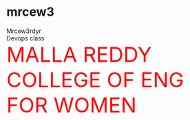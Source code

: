 # mrcew3
Mrcew3rdyr
</br>
Devops class
</br>
<font color="red" size=12 >MALLA REDDY COLLEGE OF ENG FOR WOMEN</font>
